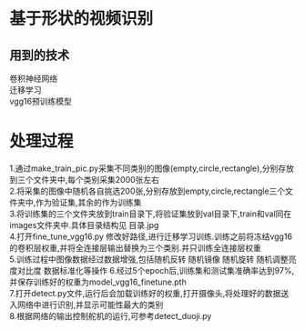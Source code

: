 # 基于形状的视频识别

## 用到的技术
卷积神经网络  
迁移学习  
vgg16预训练模型  

# 处理过程
1.通过make_train_pic.py采集不同类别的图像(empty,circle,rectangle),分别存放到三个文件夹中,每个类别采集2000张左右  
2.将采集的图像中随机各自挑选200张,分别存放到empty,circle,rectangle三个文件夹中,作为验证集,其余的作为训练集  
3.将训练集的三个文件夹放到train目录下,将验证集放到val目录下,train和val同在images文件夹中.具体目录结构见 目录.jpg  
4.打开fine_tune_vgg16.py 修改好路径,进行迁移学习训练.训练之前将冻结vgg16的卷积层权重,并将全连接层输出替换为三个类别.并只训练全连接层权重  
5.训练过程中图像数据经过数据增强,包括随机反转 随机镜像 随机旋转 随机调整亮度对比度 数据标准化等操作
6.经过5个epoch后,训练集和测试集准确率达到97%,并保存训练好的权重为model_vgg16_finetune.pth  
7.打开detect.py文件,运行后会加载训练好的权重,打开摄像头,将处理好的数据送入网络中进行识别,并显示可能性最大的类别  
8.根据网络的输出控制舵机的运行,可参考detect_duoji.py

